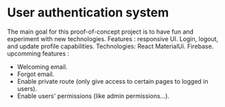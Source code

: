 # User authentication system

The main goal for this proof-of-concept project is to have fun and experiment with new technologies.
Features :
responsive UI.
Login, logout, and update profile capabilities.
Technologies:
React
MaterialUi.
Firebase.
 upcomming features :
            <ul>
              <li>Welcoming email.</li>
              <li>Forgot email.</li>
              <li>
                Enable private route (only give access to certain pages to
                logged in users).
              </li>
              <li>Enable users' permissions (like admin permissions...).</li>
            </ul>
